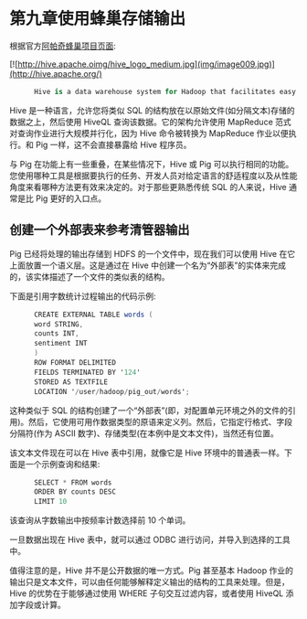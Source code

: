 # 第九章使用蜂巢存储输出

根据官方[阿帕奇蜂巢项目页面](http://hive.apache.org/):

[![http://hive.apache.oimg/hive_logo_medium.jpg](img/image009.jpg)](http://hive.apache.org/)

```cs
      Hive is a data warehouse system for Hadoop that facilitates easy data summarization, ad hoc queries, and the analysis of large data sets stored in Hadoop compatible file systems. Hive provides a mechanism to project structure onto this data and query the data using a SQL-like language called HiveQL. At the same time, this language also allows traditional Map/Reduce programmers to plug in their custom Mappers and Reducers when it is inconvenient or inefficient to express this logic in HiveQL.

```

Hive 是一种语言，允许您将类似 SQL 的结构放在以原始文件(如分隔文本)存储的数据之上，然后使用 HiveQL 查询该数据。它的架构允许使用 MapReduce 范式对查询作业进行大规模并行化，因为 Hive 命令被转换为 MapReduce 作业以便执行。和 Pig 一样，这不会直接暴露给 Hive 程序员。

与 Pig 在功能上有一些重叠，在某些情况下，Hive 或 Pig 可以执行相同的功能。您使用哪种工具是根据要执行的任务、开发人员对给定语言的舒适程度以及从性能角度来看哪种方法更有效来决定的。对于那些更熟悉传统 SQL 的人来说，Hive 通常是比 Pig 更好的入口点。

## 创建一个外部表来参考清管器输出

Pig 已经将处理的输出存储到 HDFS 的一个文件中，现在我们可以使用 Hive 在它上面放置一个语义层。这是通过在 Hive 中创建一个名为“外部表”的实体来完成的，该实体描述了一个文件的类似表的结构。

下面是引用字数统计过程输出的代码示例:

```cs
      CREATE EXTERNAL TABLE words (
      word STRING,
      counts INT,
      sentiment INT
      )
      ROW FORMAT DELIMITED
      FIELDS TERMINATED BY '124'
      STORED AS TEXTFILE
      LOCATION '/user/hadoop/pig_out/words';

```

这种类似于 SQL 的结构创建了一个“外部表”(即，对配置单元环境之外的文件的引用)。然后，它使用可用作数据类型的原语来定义列。然后，它指定行格式、字段分隔符(作为 ASCII 数字)、存储类型(在本例中是文本文件)，当然还有位置。

该文本文件现在可以在 Hive 表中引用，就像它是 Hive 环境中的普通表一样。下面是一个示例查询和结果:

```cs
      SELECT * FROM words
      ORDER BY counts DESC
      LIMIT 10

```

该查询从字数输出中按频率计数选择前 10 个单词。

一旦数据出现在 Hive 表中，就可以通过 ODBC 进行访问，并导入到选择的工具中。

值得注意的是，Hive 并不是公开数据的唯一方式。Pig 甚至基本 Hadoop 作业的输出只是文本文件，可以由任何能够解释定义输出的结构的工具来处理。但是，Hive 的优势在于能够通过使用 WHERE 子句交互过滤内容，或者使用 HiveQL 添加字段或计算。